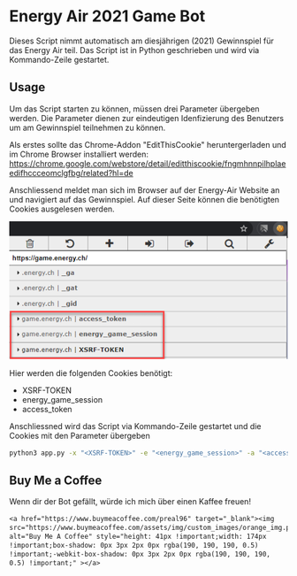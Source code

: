 # Energy Air 2021 Game Bot
Dieses Script nimmt automatisch am diesjährigen (2021) Gewinnspiel für das Energy Air teil.
Das Script ist in Python geschrieben und wird via Kommando-Zeile gestartet.

## Usage
Um das Script starten zu können, müssen drei Parameter übergeben werden.
Die Parameter dienen zur eindeutigen Idenfizierung des Benutzers um am Gewinnspiel teilnehmen zu können.

Als erstes sollte das Chrome-Addon "EditThisCookie" heruntergerladen und im Chrome Browser installiert werden:
https://chrome.google.com/webstore/detail/editthiscookie/fngmhnnpilhplaeedifhccceomclgfbg/related?hl=de

Anschliessend meldet man sich im Browser auf der Energy-Air Website an und navigiert auf das Gewinnspiel.
Auf dieser Seite können die benötigten Cookies ausgelesen werden.

![Alt text](./cookies.png?raw=true "Title")

Hier werden die folgenden Cookies benötigt:
* XSRF-TOKEN
* energy_game_session
* access_token

Anschliessned wird das Script via Kommando-Zeile gestartet und die Cookies mit den Parameter übergeben

```bash
python3 app.py -x "<XSRF-TOKEN>" -e "<energy_game_session>" -a "<access_token>"
```
## Buy Me a Coffee
Wenn dir der Bot gefällt, würde ich mich über einen Kaffee freuen!
```
<a href="https://www.buymeacoffee.com/preal96" target="_blank"><img src="https://www.buymeacoffee.com/assets/img/custom_images/orange_img.png" alt="Buy Me A Coffee" style="height: 41px !important;width: 174px !important;box-shadow: 0px 3px 2px 0px rgba(190, 190, 190, 0.5) !important;-webkit-box-shadow: 0px 3px 2px 0px rgba(190, 190, 190, 0.5) !important;" ></a>
```
